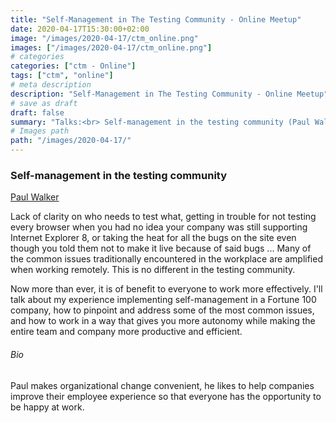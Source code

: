 ```yaml
---
title: "Self-Management in The Testing Community - Online Meetup"
date: 2020-04-17T15:30:00+02:00
image: "/images/2020-04-17/ctm_online.png"
images: ["/images/2020-04-17/ctm_online.png"]
# categories
categories: ["ctm - Online"]
tags: ["ctm", "online"]
# meta description
description: "Self-Management in The Testing Community - Online Meetup"
# save as draft
draft: false
summary: "Talks:<br> Self-management in the testing community (Paul Walker)"
# Images path
path: "/images/2020-04-17/"
---
```


### Self-management in the testing community
[Paul Walker](https://www.theorywhy.co/)

Lack of clarity on who needs to test what, getting in trouble for not 
testing every browser when you had no idea your company was still supporting 
Internet Explorer 8, or taking the heat for all the bugs on the site even 
though you told them not to make it live because of said bugs ... Many of 
the common issues traditionally encountered in the workplace are amplified 
when working remotely. This is no different in the testing community.

Now more than ever, it is of benefit to everyone to work more effectively. 
I'll talk about my experience implementing self-management in a Fortune 
100 company, how to pinpoint and address some of the most common issues, 
and how to work in a way that gives you more autonomy while making the 
entire team and company more productive and efficient.

###### Bio
Paul makes organizational change convenient, he likes to help companies 
improve their employee experience so that everyone has the opportunity 
to be happy at work.
